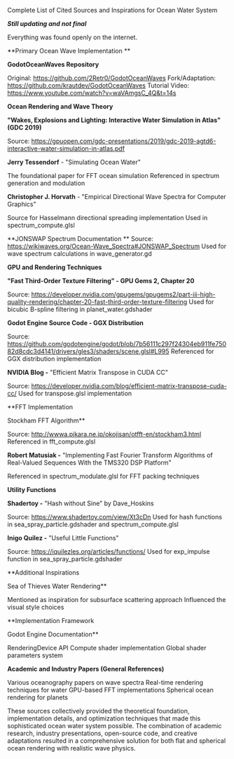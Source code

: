 Complete List of Cited Sources and Inspirations for Ocean Water System

***Still updating and not final***

Everything was found openly on the internet. 





**Primary Ocean Wave Implementation
**

**GodotOceanWaves Repository**

Original: https://github.com/2Retr0/GodotOceanWaves
Fork/Adaptation: https://github.com/krautdev/GodotOceanWaves
Tutorial Video: https://www.youtube.com/watch?v=waVAmgsC_4Q&t=14s



**Ocean Rendering and Wave Theory**

**"Wakes, Explosions and Lighting: Interactive Water Simulation in Atlas" (GDC 2019)**

Source: https://gpuopen.com/gdc-presentations/2019/gdc-2019-agtd6-interactive-water-simulation-in-atlas.pdf




**Jerry Tessendorf** - "Simulating Ocean Water"

The foundational paper for FFT ocean simulation
Referenced in spectrum generation and modulation




**Christopher J. Horvath** - "Empirical Directional Wave Spectra for Computer Graphics"

Source for Hasselmann directional spreading implementation
Used in spectrum_compute.glsl




**JONSWAP Spectrum Documentation
**
Source: https://wikiwaves.org/Ocean-Wave_Spectra#JONSWAP_Spectrum
Used for wave spectrum calculations in wave_generator.gd



**GPU and Rendering Techniques**

**"Fast Third-Order Texture Filtering" - GPU Gems 2, Chapter 20**

Source: https://developer.nvidia.com/gpugems/gpugems2/part-iii-high-quality-rendering/chapter-20-fast-third-order-texture-filtering
Used for bicubic B-spline filtering in planet_water.gdshader


**Godot Engine Source Code - GGX Distribution**

Source: https://github.com/godotengine/godot/blob/7b56111c297f24304eb911fe75082d8cdc3d4141/drivers/gles3/shaders/scene.glsl#L995
Referenced for GGX distribution implementation


**NVIDIA Blog -** "Efficient Matrix Transpose in CUDA CC"

Source: https://developer.nvidia.com/blog/efficient-matrix-transpose-cuda-cc/
Used for transpose.glsl implementation



**FFT Implementation

Stockham FFT Algorithm**

Source: http://wwwa.pikara.ne.jp/okojisan/otfft-en/stockham3.html
Referenced in fft_compute.glsl


**Robert Matusiak -** "Implementing Fast Fourier Transform Algorithms of Real-Valued Sequences With the TMS320 DSP Platform"

Referenced in spectrum_modulate.glsl for FFT packing techniques



**Utility Functions**

**Shadertoy -** "Hash without Sine" by Dave_Hoskins

Source: https://www.shadertoy.com/view/Xt3cDn
Used for hash functions in sea_spray_particle.gdshader and spectrum_compute.glsl


**Inigo Quilez -** "Useful Little Functions"

Source: https://iquilezles.org/articles/functions/
Used for exp_impulse function in sea_spray_particle.gdshader



**Additional Inspirations

Sea of Thieves Water Rendering**

Mentioned as inspiration for subsurface scattering approach
Influenced the visual style choices



**Implementation Framework

Godot Engine Documentation**

RenderingDevice API
Compute shader implementation
Global shader parameters system



**Academic and Industry Papers (General References)**

Various oceanography papers on wave spectra
Real-time rendering techniques for water
GPU-based FFT implementations
Spherical ocean rendering for planets

These sources collectively provided the theoretical foundation, implementation details, and optimization techniques that made this sophisticated ocean water system possible. The combination of academic research, industry presentations, open-source code, and creative adaptations resulted in a comprehensive solution for both flat and spherical ocean rendering with realistic wave physics.
